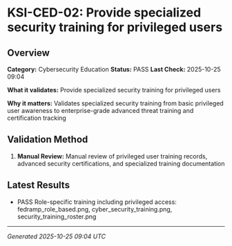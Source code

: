 # KSI-CED-02: Provide specialized security training for privileged users

## Overview

**Category:** Cybersecurity Education
**Status:** PASS
**Last Check:** 2025-10-25 09:04

**What it validates:** Provide specialized security training for privileged users

**Why it matters:** Validates specialized security training from basic privileged user awareness to enterprise-grade advanced threat training and certification tracking

## Validation Method

1. **Manual Review:** Manual review of privileged user training records, advanced security certifications, and specialized training documentation

## Latest Results

- PASS Role-specific training including privileged access: fedramp_role_based.png, cyber_security_training.png, security_training_roster.png

---
*Generated 2025-10-25 09:04 UTC*